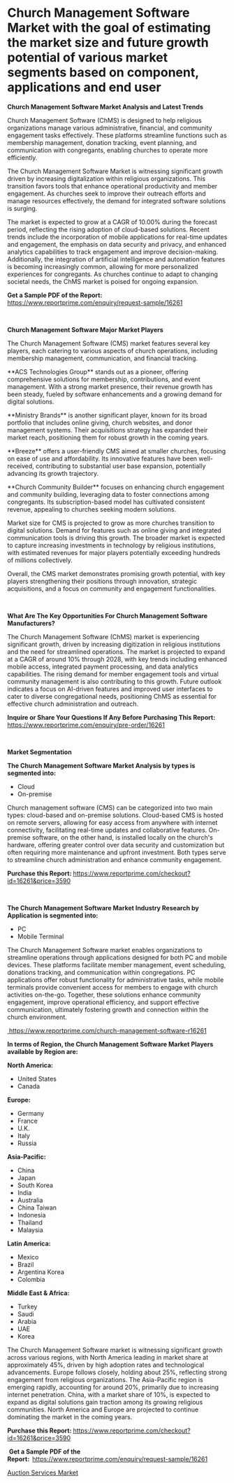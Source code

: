 <p><h1>Church Management Software Market with the goal of estimating the market size and future growth potential of various market segments based on component, applications and end user</h1></p><p><strong>Church Management Software Market Analysis and Latest Trends</strong></p>
<p><p>Church Management Software (ChMS) is designed to help religious organizations manage various administrative, financial, and community engagement tasks effectively. These platforms streamline functions such as membership management, donation tracking, event planning, and communication with congregants, enabling churches to operate more efficiently.</p><p>The Church Management Software Market is witnessing significant growth driven by increasing digitalization within religious organizations. This transition favors tools that enhance operational productivity and member engagement. As churches seek to improve their outreach efforts and manage resources effectively, the demand for integrated software solutions is surging.</p><p>The market is expected to grow at a CAGR of 10.00% during the forecast period, reflecting the rising adoption of cloud-based solutions. Recent trends include the incorporation of mobile applications for real-time updates and engagement, the emphasis on data security and privacy, and enhanced analytics capabilities to track engagement and improve decision-making. Additionally, the integration of artificial intelligence and automation features is becoming increasingly common, allowing for more personalized experiences for congregants. As churches continue to adapt to changing societal needs, the ChMS market is poised for ongoing expansion.</p></p>
<p><strong>Get a Sample PDF of the Report:&nbsp;</strong> <a href="https://www.reportprime.com/enquiry/request-sample/16261?utm_campaign=2944&utm_medium=2&utm_source=Github&utm_content=ia&utm_term=20032025&utm_id=church-management-software">https://www.reportprime.com/enquiry/request-sample/16261</a></p>
<p>&nbsp;</p>
<p><strong>Church Management Software Major Market Players</strong></p>
<p><p>The Church Management Software (CMS) market features several key players, each catering to various aspects of church operations, including membership management, communication, and financial tracking. </p><p>**ACS Technologies Group** stands out as a pioneer, offering comprehensive solutions for membership, contributions, and event management. With a strong market presence, their revenue growth has been steady, fueled by software enhancements and a growing demand for digital solutions. </p><p>**Ministry Brands** is another significant player, known for its broad portfolio that includes online giving, church websites, and donor management systems. Their acquisitions strategy has expanded their market reach, positioning them for robust growth in the coming years.</p><p>**Breeze** offers a user-friendly CMS aimed at smaller churches, focusing on ease of use and affordability. Its innovative features have been well-received, contributing to substantial user base expansion, potentially advancing its growth trajectory.</p><p>**Church Community Builder** focuses on enhancing church engagement and community building, leveraging data to foster connections among congregants. Its subscription-based model has cultivated consistent revenue, appealing to churches seeking modern solutions.</p><p>Market size for CMS is projected to grow as more churches transition to digital solutions. Demand for features such as online giving and integrated communication tools is driving this growth. The broader market is expected to capture increasing investments in technology by religious institutions, with estimated revenues for major players potentially exceeding hundreds of millions collectively.</p><p>Overall, the CMS market demonstrates promising growth potential, with key players strengthening their positions through innovation, strategic acquisitions, and a focus on community and engagement functionalities.</p></p>
<p>&nbsp;</p>
<p><strong>What Are The Key Opportunities For Church Management Software Manufacturers?</strong></p>
<p><p>The Church Management Software (ChMS) market is experiencing significant growth, driven by increasing digitization in religious institutions and the need for streamlined operations. The market is projected to expand at a CAGR of around 10% through 2028, with key trends including enhanced mobile access, integrated payment processing, and data analytics capabilities. The rising demand for member engagement tools and virtual community management is also contributing to this growth. Future outlook indicates a focus on AI-driven features and improved user interfaces to cater to diverse congregational needs, positioning ChMS as essential for effective church administration and outreach.</p></p>
<p><strong>Inquire or Share Your Questions If Any Before Purchasing This Report:</strong> <a href="https://www.reportprime.com/enquiry/pre-order/16261?utm_campaign=2944&utm_medium=2&utm_source=Github&utm_content=ia&utm_term=20032025&utm_id=church-management-software">https://www.reportprime.com/enquiry/pre-order/16261</a></p>
<p>&nbsp;</p>
<p><strong>Market Segmentation</strong></p>
<p><strong>The Church Management Software Market Analysis by types is segmented into:</strong></p>
<p><ul><li>Cloud</li><li>On-premise</li></ul></p>
<p><p>Church management software (CMS) can be categorized into two main types: cloud-based and on-premise solutions. Cloud-based CMS is hosted on remote servers, allowing for easy access from anywhere with internet connectivity, facilitating real-time updates and collaborative features. On-premise software, on the other hand, is installed locally on the church's hardware, offering greater control over data security and customization but often requiring more maintenance and upfront investment. Both types serve to streamline church administration and enhance community engagement.</p></p>
<p><strong>Purchase this Report:&nbsp;</strong><a href="https://www.reportprime.com/checkout?id=16261&price=3590&utm_campaign=2944&utm_medium=2&utm_source=Github&utm_content=ia&utm_term=20032025&utm_id=church-management-software">https://www.reportprime.com/checkout?id=16261&price=3590</a></p>
<p>&nbsp;</p>
<p><strong>The Church Management Software Market Industry Research by Application is segmented into:</strong></p>
<p><ul><li>PC</li><li>Mobile Terminal</li></ul></p>
<p><p>The Church Management Software market enables organizations to streamline operations through applications designed for both PC and mobile devices. These platforms facilitate member management, event scheduling, donations tracking, and communication within congregations. PC applications offer robust functionality for administrative tasks, while mobile terminals provide convenient access for members to engage with church activities on-the-go. Together, these solutions enhance community engagement, improve operational efficiency, and support effective communication, ultimately fostering growth and connection within the church environment.</p></p>
<p><a href="https://www.reportprime.com/church-management-software-r16261?utm_campaign=2944&utm_medium=2&utm_source=Github&utm_content=ia&utm_term=20032025&utm_id=church-management-software">&nbsp;https://www.reportprime.com/church-management-software-r16261</a></p>
<p><strong>In terms of Region, the Church Management Software Market Players available by Region are:</strong></p>
<p>
    <p> <strong> North America: </strong>
        <ul>
            <li>United States</li>
            <li>Canada</li>
        </ul>
        </p> 
    <p> <strong> Europe: </strong>
        <ul>
            <li>Germany</li>
            <li>France</li>
            <li>U.K.</li>
            <li>Italy</li>
            <li>Russia</li>
        </ul>
        </p> 
    <p> <strong> Asia-Pacific: </strong>
        <ul>
            <li>China</li>
            <li>Japan</li>
            <li>South Korea</li>
            <li>India</li>
            <li>Australia</li>
            <li>China Taiwan</li>
            <li>Indonesia</li>
            <li>Thailand</li>
            <li>Malaysia</li>
        </ul>
        </p> 
    <p> <strong> Latin America: </strong>
        <ul>
            <li>Mexico</li>
            <li>Brazil</li>
            <li>Argentina Korea</li>
            <li>Colombia</li>
        </ul>
        </p> 
    <p> <strong> Middle East & Africa: </strong>
        <ul>
            <li>Turkey</li>
            <li>Saudi</li>
            <li>Arabia</li>
            <li>UAE</li>
            <li>Korea</li>
        </ul>
    </p>
    </p>
<p><p>The Church Management Software market is witnessing significant growth across various regions, with North America leading in market share at approximately 45%, driven by high adoption rates and technological advancements. Europe follows closely, holding about 25%, reflecting strong engagement from religious organizations. The Asia-Pacific region is emerging rapidly, accounting for around 20%, primarily due to increasing internet penetration. China, with a market share of 10%, is expected to expand as digital solutions gain traction among its growing religious communities. North America and Europe are projected to continue dominating the market in the coming years.</p></p>
<p><strong>Purchase this Report: </strong><a href="https://www.reportprime.com/checkout?id=16261&price=3590&utm_campaign=2944&utm_medium=2&utm_source=Github&utm_content=ia&utm_term=20032025&utm_id=church-management-software">https://www.reportprime.com/checkout?id=16261&price=3590</a></p>
<p>&nbsp;<strong>Get a Sample PDF of the Report:&nbsp;&nbsp;</strong><a href="https://www.reportprime.com/enquiry/request-sample/16261?utm_campaign=2944&utm_medium=2&utm_source=Github&utm_content=ia&utm_term=20032025&utm_id=church-management-software">https://www.reportprime.com/enquiry/request-sample/16261</a></p>
<p><strong></strong></p>
<p><p><a href="https://github.com/scaseiargas/Market-Research-Report-List-1/blob/main/auction-services-market.md?utm_campaign=2944&utm_medium=2&utm_source=Github&utm_content=ia&utm_term=20032025&utm_id=church-management-software">Auction Services Market</a></p></p>